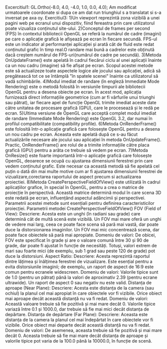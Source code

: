 Excercitiul1:
 GL.Ortho(-8.0, 4.0, -4.0, 1.0, 0.0, 4.0);
 Am modificat urmatoarele coordonate si dupa ce am dat run triunghiul s a translatat si s-a inversat pe axa oy.
Exercitiul3:
1)Un viewport reprezintă zona vizibilă a unei pagini web pe ecranul unui dispozitiv, fiind fereastra prin care utilizatorul poate vizualiza conținutul site-ului.
2)Conceptul de frames per second (FPS) în contextul bibliotecii OpenGL se referă la numărul de cadre (imagini) pe care o aplicație grafică le afișează pe ecran în fiecare secundă. FPS-ul este un indicator al performanței aplicației și arată cât de fluid este redat conținutul grafic în timp real.O randare mai bună a cadrelor este obținută dacă creștem numărul de FPS-uri(numărul de cadre pe secundă).
3)Metoda OnUpdateFrame() este apelată în cadrul fiecărui ciclu al unei aplicații înainte ca un nou cadru (imagine) să fie afișat pe ecran. Scopul acestei metode este să actualizeze toate aspectele logice ale jocului sau aplicației, adică să pregătească tot ce se întâmplă "în spatele scenei" înainte ca utilizatorul să vadă schimbările.
4)Modul imediat de randare (în engleză Immediate Mode Rendering) este o metodă folosită în versiunile timpurii ale bibliotecii OpenGL pentru a desena obiecte pe ecran. În acest mod, aplicația furnizează direct informațiile geometrice (cum ar fi vârfurile unui triunghi sau pătrat), iar fiecare apel de funcție OpenGL trimite imediat aceste date către unitatea de procesare grafică (GPU), care le procesează și le redă pe ecran.
5)Ultima versiune de OpenGL care acceptă complet modul imediat de randare (Immediate Mode Rendering) este OpenGL 3.2, dar numai în profilul compatibilitate (compatibility profile).
6)Metoda OnRenderFrame() este folosită într-o aplicație grafică care folosește OpenGL pentru a desena un nou cadru pe ecran. Aceasta este apelată după ce s-au făcut actualizările necesare ale jocului sau aplicației în metoda OnUpdateFrame(). Practic, OnRenderFrame() are rolul de a trimite informațiile către placa grafică (GPU) pentru a arăta ce trebuie să vedem pe ecran.
7)Metoda OnResize() este foarte importantă într-o aplicație grafică care folosește OpenGL, deoarece se ocupă cu ajustarea dimensiunii ferestrei prin care vedem conținutul grafic. Este necesar ca această metodă să fie apelată cel puțin o dată din mai multe motive cum ar fi ajustarea dimensiunii ferestrei de vizualizare,corectarea raportului de aspect precum si actualizarea proiectiei.
8)Metoda CreatePerspectiveFieldOfView() este utilizată în cadrul aplicațiilor grafice, în special în OpenGL, pentru a crea o matrice de proiecție în perspectivă. Această matrice determină modul în care scena 3D este redată pe ecran, influențând aspectul adâncimii și perspectivei. Parametrii acestei metode sunt esențiali pentru definirea caracteristicilor proiecției.
Parametrii metodei CreatePerspectiveFieldOfView()
FOV (Field of View):
Descriere: Acesta este un unghi (în radiani sau grade) care determină cât de multă scenă este vizibilă. Un FOV mai mare oferă un unghi de vedere mai larg, ceea ce poate face scena să pară mai vastă, dar poate duce la distorsionarea imaginilor. Un FOV mai mic concentrează scena, dar poate face obiectele să pară mai apropiate.
Domeniu de valori: De obicei, FOV este specificat în grade și are o valoare comună între 30 și 90 de grade, dar poate fi ajustat în funcție de necesități. Totuși, valori extrem de mari sau foarte mici (de exemplu, sub 1 grad sau peste 120 de grade) pot duce la distorsiuni.
Aspect Ratio:
Descriere: Acesta reprezintă raportul dintre lățimea și înălțimea ferestrei de vizualizare. Este esențial pentru a evita distorsiunile imaginii; de exemplu, un raport de aspect de 16:9 este comun pentru ecranele widescreen.
Domeniu de valori: Valorile tipice sunt de 1.0 (pentru un pătrat) până la valori de aproximativ 2.39 (pentru ecrane ultrawide). Un raport de aspect 0 sau negativ nu este valid.
Distanța de aproape (Near Plane):
Descriere: Acesta este distanța de la camera (sau ochiul) la planul cel mai apropiat în care obiectele vor fi vizibile. Orice obiect mai aproape decât această distanță nu va fi redat.
Domeniu de valori: Această valoare trebuie să fie pozitivă și mai mare decât 0. Valorile tipice variază între 0.1 și 1000.0, dar trebuie să fie mai mici decât distanța de depărtare.
Distanța de depărtare (Far Plane):
Descriere: Aceasta este distanța de la camera la planul cel mai îndepărtat în care obiectele vor fi vizibile. Orice obiect mai departe decât această distanță nu va fi redat.
Domeniu de valori: De asemenea, aceasta trebuie să fie pozitivă și mai mare decât 0. Aceasta trebuie să fie mai mare decât distanța de aproape și valorile tipice pot varia de la 100.0 până la 10000.0, în funcție de scenă.